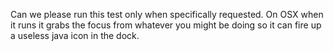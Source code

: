 Can we please run this test only when specifically requested. On OSX when it runs it grabs the focus from whatever you might be doing so it can fire up a useless java icon in the dock.

